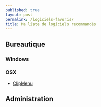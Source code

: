```yaml
---
published: true
layout: post
permalink: /logiciels-favoris/
title: Ma liste de logiciels recommandés
---
```

## Bureautique

### Windows

### OSX

- [ClipMenu](http://www.clipmenu.com/)

## Administration 
